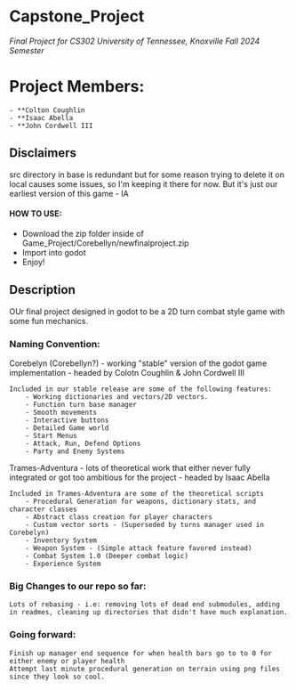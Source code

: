 # **Capstone_Project**
 *Final Project for CS302*
 *University of Tennessee, Knoxville* 
 *Fall 2024 Semester*

# **Project Members**:
    - **Colton Coughlin
    - **Isaac Abella
    - **John Cordwell III


## **Disclaimers**
src directory in base is redundant but for some reason trying to delete it on local causes some issues, so I'm keeping it there for now. But it's just our earliest version of this game - IA


#### HOW TO USE:
- Download the zip folder inside of Game_Project/Corebellyn/newfinalproject.zip
- Import into godot
- Enjoy!


## **Description**
OUr final project designed in godot to be a 2D turn combat style game with some fun mechanics.


### Naming Convention:
Corebelyn (Corebellyn?) - working "stable" version of the godot game implementation - headed by Colotn Coughlin & John Cordwell III

    Included in our stable release are some of the following features:
        - Working dictionaries and vectors/2D vectors. 
        - Function turn base manager
        - Smooth movements
        - Interactive buttons
        - Detailed Game world
        - Start Menus
        - Attack, Run, Defend Options
        - Party and Enemy Systems

Trames-Adventura - lots of theoretical work that either never fully integrated or got too ambitious for the project - headed by Isaac Abella

    Included in Trames-Adventura are some of the theoretical scripts
        - Procedural Generation for weapons, dictionary stats, and character classes
        - Abstract class creation for player characters
        - Custom vector sorts - (Superseded by turns manager used in Corebelyn)
        - Inventory System
        - Weapon System - (Simple attack feature favored instead)
        - Combat System 1.0 (Deeper combat logic)
        - Experience System
    

### Big Changes to our repo so far:
    Lots of rebasing - i.e: removing lots of dead end submodules, adding in readmes, cleaning up directories that didn't have much explanation. 


### Going forward:

    Finish up manager end sequence for when health bars go to to 0 for either enemy or player health
    Attempt last minute procedural generation on terrain using png files since they look so cool.